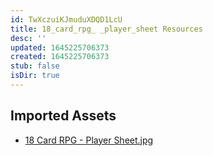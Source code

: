 ```yaml
---
id: TwXczuiKJmuduXDQD1LcU
title: 18_card_rpg_ _player_sheet Resources
desc: ''
updated: 1645225706373
created: 1645225706373
stub: false
isDir: true
---
```

## Imported Assets
- [18 Card RPG - Player Sheet.jpg](/assets/18-card-rpg---player-sheet.jpg)
